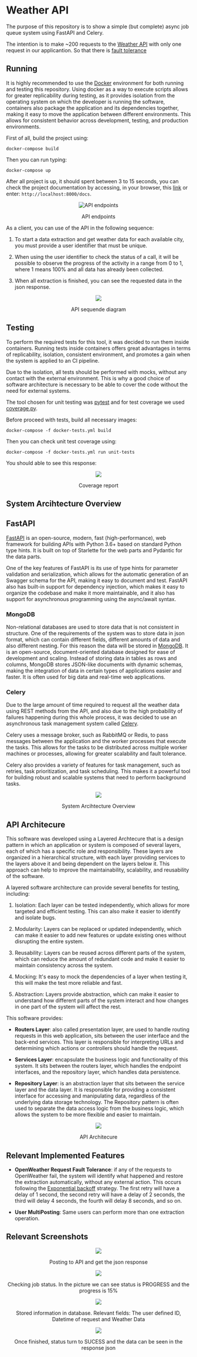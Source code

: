 # Weather API

The purpose of this repository is to show a simple (but complete) async job queue system using FastAPI and Celery.


The intention is to make ~200 requests to the [Weather API](https://openweathermap.org/api) with only one request in our applicantion. So that there is [fault tolerance](https://en.wikipedia.org/wiki/Fault_tolerance)

## Running

It is highly recommended to use the [Docker](https://www.docker.com/) environment for both running and testing this repository. Using docker as a way to execute scripts allows for greater replicability during testing, as it provides isolation from the operating system on which the developer is running the software, containers also package the application and its dependencies together, making it easy to move the application between different environments. This allows for consistent behavior across development, testing, and production environments.

First of all, build the project using:

`docker-compose build`

Then you can run typing:

`docker-compose up`

After all project is up, it should spent between 3 to 15 seconds, you can check the project documentation by accessing, in your browser, this [link](http://localhost:8000/docs) or enter: `http://localhost:8000/docs`. 

<p align="center">
  <img src="docs/endpoints.png" alt="API endpoints" title="API endpoints">
  <center>API endpoints</center>
</p>


As a client, you can use of the API in the following sequence:

1. To start a data extraction and get weather data for each available city, you must provide a user identifier that must be unique.

2. When using the user identifier to check the status of a call, it will be possible to observe the progress of the activity in a range from 0 to 1, where 1 means 100% and all data has already been collected.

3. When all extraction is finished, you can see the requested data in the json response.

<p align="center">
  <img src="docs/weather-api-sequence-diagran.jpg">
  <center>API sequende diagram</center>
</p>

## Testing
To perform the required tests for this tool, it was decided to run them inside containers. Running tests inside containers offers great advantages in terms of replicability, isolation, consistent environment, and promotes a gain when the system is applied to an CI pipeline. 

Due to the isolation, all tests should be performed with mocks, without any contact with the external environment. This is why a good choice of software architecture is necessary to be able to cover the code without the need for external systems.

The tool chosen for unit testing was [pytest](https://docs.pytest.org/) and for test coverage we used [coverage.py](https://coverage.readthedocs.io/).

Before proceed with tests, build all necessary images:

`docker-compose -f docker-tests.yml build`

Then you can check unit test coverage using:

`docker-compose -f docker-tests.yml run unit-tests`

You should able to see this response:

<p align="center">
  <img src="docs/coverage-report.png">
  <center>Coverage report</center>
</p>

## System Arcihtecture Overview

## FastAPI

[FastAPI](https://fastapi.tiangolo.com/) is an open-source, modern, fast (high-performance), web framework for building APIs with Python 3.6+ based on standard Python type hints. It is built on top of Starlette for the web parts and Pydantic for the data parts. 

One of the key features of FastAPI is its use of type hints for parameter validation and serialization, which allows for the automatic generation of an Swagger schema for the API, making it easy to document and test. FastAPI also has built-in support for dependency injection, which makes it easy to organize the codebase and make it more maintainable, and it also has support for asynchronous programming using the async/await syntax.


### MongoDB

Non-relational databases are used to store data that is not consistent in structure. One of the requirements of the system was to store data in json format, which can contain different fields, different amounts of data and also different nesting. For this reason the data will be stored in [MongoDB](https://www.mongodb.com). It is an open-source, document-oriented database designed for ease of development and scaling. Instead of storing data in tables as rows and columns, MongoDB stores JSON-like documents with dynamic schemas, making the integration of data in certain types of applications easier and faster. It is often used for big data and real-time web applications.

### Celery

Due to the large amount of time required to request all the weather data using REST methods from the API, and also due to the high probability of failures happening during this whole process, it was decided to use an asynchronous task management system called [Celery](https://docs.celeryq.dev/en/stable/).

Celery uses a message broker, such as RabbitMQ or Redis, to pass messages between the application and the worker processes that execute the tasks. This allows for the tasks to be distributed across multiple worker machines or processes, allowing for greater scalability and fault tolerance.

Celery also provides a variety of features for task management, such as retries, task prioritization, and task scheduling. This makes it a powerful tool for building robust and scalable systems that need to perform background tasks.

<p align="center">
  <img src="docs/architecture-overview.jpg">
  <center>System Arcihtecture Overview</center>
</p>

## API Architecure

This software was developed using a Layered Archtecure that is a design pattern in which an application or system is composed of several layers, each of which has a specific role and responsibility. These layers are organized in a hierarchical structure, with each layer providing services to the layers above it and being dependent on the layers below it. This approach can help to improve the maintainability, scalability, and reusability of the software. 

A layered software architecture can provide several benefits for testing, including:

1. Isolation: Each layer can be tested independently, which allows for more targeted and efficient testing. This can also make it easier to identify and isolate bugs.

2. Modularity: Layers can be replaced or updated independently, which can make it easier to add new features or update existing ones without disrupting the entire system.

3. Reusability: Layers can be reused across different parts of the system, which can reduce the amount of redundant code and make it easier to maintain consistency across the system.

4. Mocking: It's easy to mock the dependencies of a layer when testing it, this will make the test more reliable and fast.

5. Abstraction: Layers provide abstraction, which can make it easier to understand how different parts of the system interact and how changes in one part of the system will affect the rest.

This software provides:

- **Routers Layer**: also called presentation layer, are used to handle routing requests in  this web application, sits between the user interface and the back-end services. This layer is responsible for interpreting URLs and determining which actions or controllers should handle the request.

- **Services Layer**: encapsulate the business logic and functionality of this system.  It sits between the routers layer, which handles the endpoint interfaces, and the repository layer, which handles data persistence.

- **Repository Layer**: is an abstraction layer that sits between the service layer and the data layer. It is responsible for providing a consistent interface for accessing and manipulating data, regardless of the underlying data storage technology. The Repository pattern is often used to separate the data access logic from the business logic, which allows the system to be more flexible and easier to maintain.

<p align="center">
  <img src="docs/soft-arch.jpg">
  <center>API Architecure</center>
</p>

## Relevant Implemented Features

- **OpenWeather Request Fault Tolerance**: if any of the requests to OpenWeather fail, the system will identify what happened and restore the extraction automatically, without any external action. This occurs following the [Exponential backoff](https://en.wikipedia.org/wiki/Exponential_backoff) strategy. The first retry will have a delay of 1 second, the second retry will have a delay of 2 seconds, the third will delay 4 seconds, the fourth will delay 8 seconds, and so on. 

- **User MultiPosting**: Same users can perform more than one extraction operation.

## Relevant Screenshots

<p align="center">
  <img src="docs/post-to-api.png">
  <center>Posting to API and get the json response</center>
</p>

<p align="center">
  <img src="docs/get-check-status.png">
  <center>Checking job status. In the picture we can see status is PROGRESS and the progress is 15%</center>
</p>

<p align="center">
  <img src="docs/database-schema.png">
  <center>Stored information in database. Relevant fields: The user defined ID, Datetime of request and Weather Data</center>
</p>

<p align="center">
  <img src="docs/sucess.png">
  <center>Once finished, status turn to SUCESS and the data can be seen in the response json</center>
</p>
